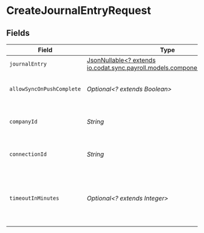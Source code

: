 # CreateJournalEntryRequest


## Fields

| Field                                                                                                                   | Type                                                                                                                    | Required                                                                                                                | Description                                                                                                             | Example                                                                                                                 |
| ----------------------------------------------------------------------------------------------------------------------- | ----------------------------------------------------------------------------------------------------------------------- | ----------------------------------------------------------------------------------------------------------------------- | ----------------------------------------------------------------------------------------------------------------------- | ----------------------------------------------------------------------------------------------------------------------- |
| `journalEntry`                                                                                                          | [JsonNullable<? extends io.codat.sync.payroll.models.components.JournalEntry>](../../models/components/JournalEntry.md) | :heavy_minus_sign:                                                                                                      | N/A                                                                                                                     |                                                                                                                         |
| `allowSyncOnPushComplete`                                                                                               | *Optional<? extends Boolean>*                                                                                           | :heavy_minus_sign:                                                                                                      | Allow a sync upon push completion.                                                                                      |                                                                                                                         |
| `companyId`                                                                                                             | *String*                                                                                                                | :heavy_check_mark:                                                                                                      | Unique identifier for a company.                                                                                        | 8a210b68-6988-11ed-a1eb-0242ac120002                                                                                    |
| `connectionId`                                                                                                          | *String*                                                                                                                | :heavy_check_mark:                                                                                                      | Unique identifier for a connection.                                                                                     | 2e9d2c44-f675-40ba-8049-353bfcb5e171                                                                                    |
| `timeoutInMinutes`                                                                                                      | *Optional<? extends Integer>*                                                                                           | :heavy_minus_sign:                                                                                                      | Time limit for the push operation to complete before it is timed out.                                                   |                                                                                                                         |